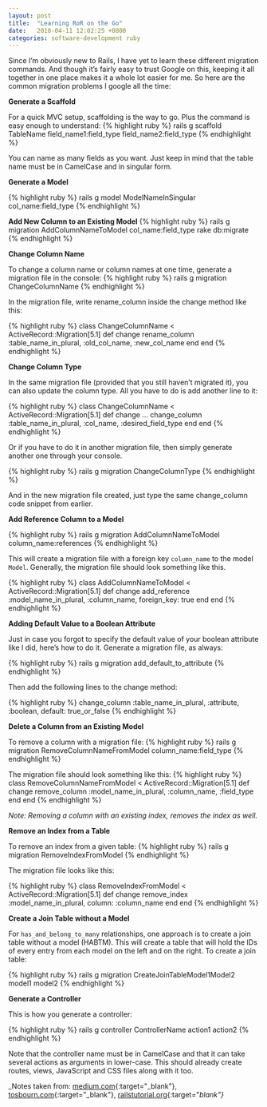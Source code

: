 ```yaml
---
layout: post
title:  "Learning RoR on the Go"
date:   2018-04-11 12:02:25 +0800
categories: software-development ruby
---
```

Since I’m obviously new to Rails, I have yet to learn these different migration commands. And though it’s fairly easy to trust Google on this, keeping it all together in one place makes it a whole lot easier for me. So here are the common migration problems I google all the time:

**Generate a Scaffold**

For a quick MVC setup, scaffolding is the way to go. Plus the command is easy enough to understand:
{% highlight ruby %}
rails g scaffold TableName field_name1:field_type field_name2:field_type
{% endhighlight %}

You can name as many fields as you want. Just keep in mind that the table name must be in CamelCase and in singular form.

**Generate a Model**

{% highlight ruby %}
rails g model ModelNameInSingular col_name:field_type
{% endhighlight %}

**Add New Column to an Existing Model**
{% highlight ruby %}
rails g migration AddColumnNameToModel col_name:field_type
rake db:migrate
{% endhighlight %}

**Change Column Name**

To change a column name or column names at one time, generate a migration file in the console:
{% highlight ruby %}
rails g migration ChangeColumnName
{% endhighlight %}

In the migration file, write rename_column inside the change method like this:

{% highlight ruby %}
class ChangeColumnName < ActiveRecord::Migration[5.1]
  def change
    rename_column :table_name_in_plural, :old_col_name, :new_col_name
  end
end
{% endhighlight %}

**Change Column Type**

In the same migration file (provided that you still haven’t migrated it), you can also update the column type. All you have to do is add another line to it:

{% highlight ruby %}
class ChangeColumnName < ActiveRecord::Migration[5.1]
  def change
    ...
    change_column :table_name_in_plural, :col_name, :desired_field_type
  end
end
{% endhighlight %}

Or if you have to do it in another migration file, then simply generate another one through your console.

{% highlight ruby %}
rails g migration ChangeColumnType
{% endhighlight %}

And in the new migration file created, just type the same change_column code snippet from earlier.

**Add Reference Column to a Model**

{% highlight ruby %}
rails g migration AddColumnNameToModel column_name:references
{% endhighlight %}

This will create a migration file with a foreign key `column_name` to the model `Model`. Generally, the migration file should look something like this.

{% highlight ruby %}
class AddColumnNameToModel < ActiveRecord::Migration[5.1]
  def change
    add_reference :model_name_in_plural, :column_name, foreign_key: true
  end
end
{% endhighlight %}

**Adding Default Value to a Boolean Attribute**

Just in case you forgot to specify the default value of your boolean attribute like I did, here’s how to do it. Generate a migration file, as always:

{% highlight ruby %}
rails g migration add_default_to_attribute
{% endhighlight %}

Then add the following lines to the change method:

{% highlight ruby %}
change_column :table_name_in_plural, :attribute, :boolean, default: true_or_false
{% endhighlight %}

**Delete a Column from an Existing Model**

To remove a column with a migration file:
{% highlight ruby %}
rails g migration RemoveColumnNameFromModel column_name:field_type
{% endhighlight %}

The migration file should look something like this:
{% highlight ruby %}
class RemoveColumnNameFromModel < ActiveRecord::Migration[5.1]
  def change
    remove_column :model_name_in_plural, :column_name, :field_type
  end
end
{% endhighlight %}

_Note: Removing a column with an existing index, removes the index as well._

**Remove an Index from a Table**

To remove an index from a given table:
{% highlight ruby %}
rails g migration RemoveIndexFromModel
{% endhighlight %}

The migration file looks like this:

{% highlight ruby %}
class RemoveIndexFromModel < ActiveRecord::Migration[5.1]
  def change
    remove_index :model_name_in_plural, column: :column_name
  end
end
{% endhighlight %}

**Create a Join Table without a Model**

For `has_and_belong_to_many` relationships, one approach is to create a join table without a model (HABTM). This will create a table that will hold the IDs of every entry from each model on the left and on the right. To create a join table:

{% highlight ruby %}
rails g migration CreateJoinTableModel1Model2 model1 model2
{% endhighlight %}

**Generate a Controller**

This is how you generate a controller:

{% highlight ruby %}
rails g controller ControllerName action1 action2
{% endhighlight %}

Note that the controller name must be in CamelCase and that it can take several actions as arguments in lower-case. This should already create routes, views, JavaScript and CSS files along with it too.

_Notes taken from: [medium.com](https://medium.com/forest-admin/rails-migrations-tricks-guide-code-cheatsheet-included-dca935354f22){:target="_blank"}, [tosbourn.com](https://tosbourn.com/rails-migrate-change-column-type/){:target="_blank"}, [railstutorial.org](https://www.railstutorial.org/){:target="_blank"}_